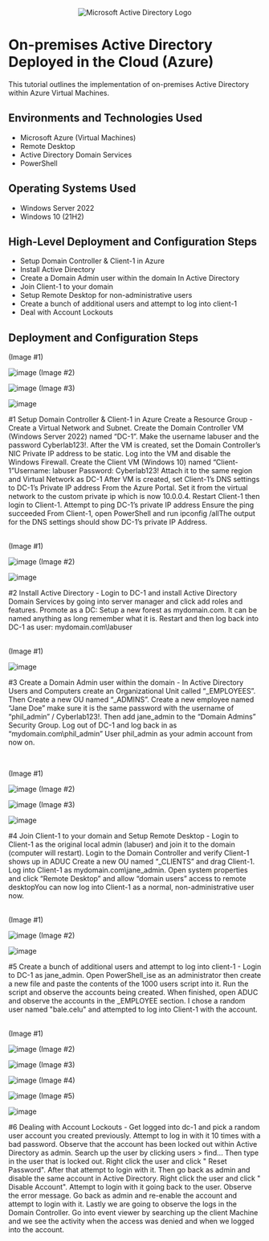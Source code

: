 <p align="center">
<img src="https://i.imgur.com/pU5A58S.png" alt="Microsoft Active Directory Logo"/>
</p>

<h1>On-premises Active Directory Deployed in the Cloud (Azure)</h1>
This tutorial outlines the implementation of on-premises Active Directory within Azure Virtual Machines.<br />

<h2>Environments and Technologies Used</h2>

- Microsoft Azure (Virtual Machines)
- Remote Desktop
- Active Directory Domain Services
- PowerShell

<h2>Operating Systems Used </h2>

- Windows Server 2022
- Windows 10 (21H2)

<h2>High-Level Deployment and Configuration Steps</h2>

- Setup Domain Controller & Client-1 in Azure
- Install Active Directory
- Create a Domain Admin user within the domain In Active Directory 
- Join Client-1 to your domain
- Setup Remote Desktop for non-administrative users
- Create a bunch of additional users and attempt to log into client-1
- Deal with Account Lockouts 

<h2>Deployment and Configuration Steps</h2>

<p>
(Image #1)
  
![image](https://github.com/user-attachments/assets/502d742d-6ff2-45fe-8b00-785abc3f9d12)
(Image #2)

![image](https://github.com/user-attachments/assets/bc85416f-c99a-4081-812c-ecd5d6d28226)
(Image #3)

![image](https://github.com/user-attachments/assets/2cf93d4f-9e2d-4bea-93f9-c189b29e3bc9)


</p>
<p>
#1 Setup Domain Controller & Client-1 in Azure Create a Resource Group - Create a Virtual Network and Subnet.  Create the Domain Controller VM (Windows Server 2022) named “DC-1”. Make the username labuser and the password Cyberlab123!. After the VM is created, set the Domain Controller’s NIC Private IP address to be static. Log into the VM and disable the Windows Firewall. Create the Client VM (Windows 10) named “Client-1”Username: labuser Password: Cyberlab123! Attach it to the same region and Virtual Network as DC-1 After VM is created, set Client-1’s DNS settings to DC-1’s Private IP address From the Azure Portal. Set it from the virtual network to the custom private ip which is now 10.0.0.4. Restart Client-1 then login to Client-1. Attempt to ping DC-1’s private IP address Ensure the ping succeeded From Client-1, open PowerShell and run ipconfig /allThe output for the DNS settings should show DC-1’s private IP Address.


</p>
<br />
(Image #1)

![image](https://github.com/user-attachments/assets/d93b7b4e-fd06-4be3-a0af-f446a5dbf8c8)
(Image #2)

![image](https://github.com/user-attachments/assets/49c30d4a-2eed-45bf-89bd-0f830e924e71)

</p>
<p>
#2 Install Active Directory - Login to DC-1 and install Active Directory Domain Services by going into server manager and click add roles and features. Promote as a DC: Setup a new forest as mydomain.com. It can be named anything as long remember what it is. Restart and then log back into DC-1 as user: mydomain.com\labuser

</p>
<br />
(Image #1)

![image](https://github.com/user-attachments/assets/af8da180-acff-43e9-9e4e-f8c4e1bca6dc)

</p>
<p>
#3 Create a Domain Admin user within the domain -  In Active Directory Users and Computers create an Organizational Unit called “_EMPLOYEES”. Then Create a new OU named “_ADMINS”. Create a new employee named “Jane Doe” make sure it is the same password with the username of “phil_admin” / Cyberlab123!. Then add jane_admin to the “Domain Admins” Security Group.  Log out of DC-1 and log back in as “mydomain.com\phil_admin” User phil_admin as your admin account from now on. 

</p>
<br />

<p>
(Image #1)
  
![image](https://github.com/user-attachments/assets/68b71b57-725a-44c3-afc3-bcc776cc7be0)
(Image #2)

![image](https://github.com/user-attachments/assets/56b4e548-60f2-4e5e-bd58-ce2a8a479ce8)
(Image #3)

 ![image](https://github.com/user-attachments/assets/b7b8f4e8-c092-43d9-9e58-a2954f94e03f)
 
</p>
<p>
#4 Join Client-1 to your domain and Setup Remote Desktop - Login to Client-1 as the original local  admin (labuser) and join it to the domain (computer will restart). Login to the Domain Controller and verify Client-1 shows up in ADUC Create a new OU named “_CLIENTS” and drag Client-1. Log into Client-1 as mydomain.com\jane_admin. Open system properties and click “Remote Desktop” and allow “domain users” access to remote desktopYou can now log into Client-1 as a normal, non-administrative user now. 

</p>
<br />
(Image #1)

![image](https://github.com/user-attachments/assets/1b7b0e2c-6e6e-4afb-a4b3-ab601c7f3b3d)
(Image #2)

![image](https://github.com/user-attachments/assets/8abc83bf-925a-4d00-ac21-2c4fff043106)


</p>
<p>
#5 Create a bunch of additional users and attempt to log into client-1 - Login to DC-1 as jane_admin. Open PowerShell_ise as an administrator then create a new file and paste the contents of the 1000 users script into it. Run the script and observe the accounts being created. When finished, open ADUC and observe the accounts in the _EMPLOYEE section. I chose a random user named "bale.celu" and attempted to log into Client-1 with the account. 
</p>
<br />
(Image #1)

![image](https://github.com/user-attachments/assets/c5070dce-84ce-43ad-9167-98072bf7ccbe)
(Image #2)

![image](https://github.com/user-attachments/assets/d22a9b17-5ee0-4da1-a12e-0365c0524fb3)
(Image #3)

![image](https://github.com/user-attachments/assets/6a2e016a-6e0a-4476-b854-55e5209fc3e6)
(Image #4)

![image](https://github.com/user-attachments/assets/79b68485-5f67-465c-aeaf-906dc8b266ab)
(Image #5)

![image](https://github.com/user-attachments/assets/1e889d38-d3fb-4d6c-9103-6858fec2474d)

</p>
<p>
#6 Dealing with Account Lockouts - Get logged into dc-1 and pick a random user account you created previously. Attempt to log in with it 10 times with a bad password. Observe that the account has been locked out within Active Directory as admin. Search up the user by clicking users > find... Then type in the user that is locked out. Right click the user and click " Reset Password". After that attempt to login with it. Then go back as admin and disable the same account in Active Directory. Right click the user and click " Disable Account". Attempt to login with it going back to the user. Observe the error message. Go back as admin and re-enable the account and attempt to login with it. Lastly we are going to observe the logs in the Domain Controller. Go into event viewer by searching up the client Machine and we see the activity when the access was denied and when we logged into the account.


